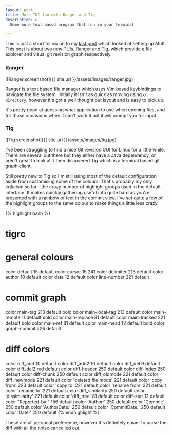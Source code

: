 ```yaml
---
layout: post
title: More TUI fun with Ranger and Tig
description: >
  Some more text based program that run in your terminal

---
```


This is just a short follow on to my [last
post](2016/05/02/switching-to-mutt.html) which looked at setting up Mutt. This
post is about two new TUIs, Ranger and Tig, which provide a file explorer and
visual git revision graph respectively.

### Ranger

![Ranger screenshot]({{ site.url }}/assets/images/ranger.jpg)

Ranger is a text based file manager which uses Vim based keybindings to
navigate the file system. Initially it isn't as quick as moving using `cd
directory`, however it's got a well thought out layout and is easy to pick up.

It's pretty good at guessing what application to use when opening fies, and
for those occasions when it can't work it out it will prompt you for input.

### Tig

![Tig screenshot]({{ site.url }}/assets/images/tig.jpg)

I've been struggling to find a nice Git revision GUI for Linux for a little
while. There are several out there but they either have a Java dependency, or
aren't great to look at. I then discovered Tig which is a terminal based git
graph client.

Still pretty new to Tig so I'm still using most of the default configuration
aside from customising some of the colours. That's probably my only criticism
so far - the crazy number of highlight groups used in the default interface.
It makes quickly gathering useful info quite hard as you're presented with a
rainbow of text in the commit view. I've set quite a few of the highlight
groups to the same colour to make things a little less crazy.

{% highlight bash %}
##
# tigrc
##

# general colours
color   default                 15      default
color   cursor                  15      241
color   delimiter               213     default
color   author                  10      default
color   date                    12      default
color   line-number             221     default

# commit graph
color   main-tag                213     default     bold
color   main-local-tag          213     default
color   main-remote             11      default     bold
color   main-replace            81      default
color   main-tracked            221     default     bold
color   main-ref                81      default
color   main-head               12      default     bold
color   graph-commit            226     default

# diff   colors
color   diff_add                10      default
color   diff_add2               10      default
color   diff_del                9       default
color   diff_del2               red     default
color   diff-header             250     default
color   diff-index              250     default
color   diff-chunk              250     default
color   diff_oldmode            221     default
color   diff_newmode            221     default
color   'deleted file mode'     221     default
color   'copy from'             223     default
color   'copy to'               221     default
color   'rename from'           221     default
color   'rename to'             221     default
color   diff_similarity         250     default
color   'dissimilarity'         221     default
color   'diff_tree'             81      default
color   diff-stat               12      default
color   "Reported-by:"          156     default
color   'Author:'               250     default
color   'Commit:'               250     default
color   'AuthorDate:'           250     default
color   'CommitDate:'           250     default
color   'Date:'                 250     default
{% endhighlight %}

These are all personal preference, however it's definitely easier to parse the
diff with all the noise cancelled out.
